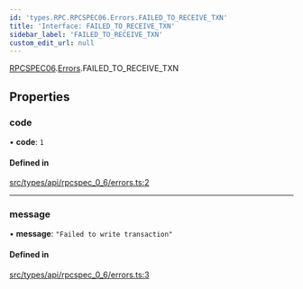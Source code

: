 ```yaml
---
id: 'types.RPC.RPCSPEC06.Errors.FAILED_TO_RECEIVE_TXN'
title: 'Interface: FAILED_TO_RECEIVE_TXN'
sidebar_label: 'FAILED_TO_RECEIVE_TXN'
custom_edit_url: null
---
```


[RPCSPEC06](../namespaces/types.RPC.RPCSPEC06.md).[Errors](../namespaces/types.RPC.RPCSPEC06.Errors.md).FAILED_TO_RECEIVE_TXN

## Properties

### code

• **code**: `1`

#### Defined in

[src/types/api/rpcspec_0_6/errors.ts:2](https://github.com/starknet-io/starknet.js/blob/v6.24.1/src/types/api/rpcspec_0_6/errors.ts#L2)

---

### message

• **message**: `"Failed to write transaction"`

#### Defined in

[src/types/api/rpcspec_0_6/errors.ts:3](https://github.com/starknet-io/starknet.js/blob/v6.24.1/src/types/api/rpcspec_0_6/errors.ts#L3)
